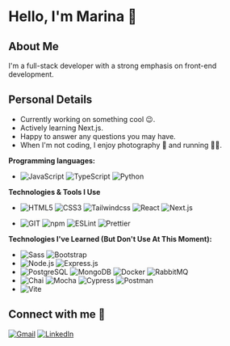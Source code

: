 # Hello, I'm Marina 👋  

## About Me
I'm a full-stack developer with a strong emphasis on front-end development. 

## Personal Details
* Currently working on something cool 😉.
* Actively learning Next.js. 
* Happy to answer any questions you may have.
* When I'm not coding, I enjoy photography 📸 and running 🏃‍♀️.

**Programming languages:**
 * ![JavaScript](https://img.shields.io/badge/JavaScript-323330?style=for-the-badge&logo=javascript&logoColor=F7DF1E)
 ![TypeScript](https://img.shields.io/badge/TypeScript-007ACC?style=for-the-badge&logo=typescript&logoColor=white)
  ![Python](https://img.shields.io/badge/Python-FFD43B?style=for-the-badge&logo=python&logoColor=blue)  


**Technologies & Tools I Use**
* ![HTML5](https://img.shields.io/badge/HTML5-E34F26?style=for-the-badge&logo=html5&logoColor=white)
 ![CSS3](https://img.shields.io/badge/CSS3-1572B6?style=for-the-badge&logo=css3&logoColor=white)
 ![Tailwindcss](	https://img.shields.io/badge/Tailwind_CSS-38B2AC?style=for-the-badge&logo=tailwind-css&logoColor=white)
 ![React](https://img.shields.io/badge/React-20232A?style=for-the-badge&logo=react&logoColor=61DAFB)
 ![Next.js](https://img.shields.io/badge/next.js-000000?style=for-the-badge&logo=nextdotjs&logoColor=white)

*  ![GIT](https://img.shields.io/badge/GIT-E44C30?style=for-the-badge&logo=git&logoColor=white)
  ![npm](https://img.shields.io/badge/npm-CB3837?style=for-the-badge&logo=npm&logoColor=white)
 ![ESLint](https://img.shields.io/badge/eslint-3A33D1?style=for-the-badge&logo=eslint&logoColor=white)
 ![Prettier](https://img.shields.io/badge/prettier-1A2C34?style=for-the-badge&logo=prettier&logoColor=F7BA3E)


**Technologies I've Learned (But Don't Use At This Moment):**

* ![Sass](https://img.shields.io/badge/Sass-CC6699?style=for-the-badge&logo=sass&logoColor=white)
 ![Bootstrap](https://img.shields.io/badge/Bootstrap-563D7C?style=for-the-badge&logo=bootstrap&logoColor=white)
* ![Node.js](https://img.shields.io/badge/Node.js-339933?style=for-the-badge&logo=nodedotjs&logoColor=white)
 ![Express.js](https://img.shields.io/badge/Express.js-000000?style=for-the-badge&logo=express&logoColor=white)
* ![PostgreSQL](https://img.shields.io/badge/PostgreSQL-316192?style=for-the-badge&logo=postgresql&logoColor=white)
 ![MongoDB](https://img.shields.io/badge/MongoDB-4EA94B?style=for-the-badge&logo=mongodb&logoColor=white)
 ![Docker](https://img.shields.io/badge/Docker-2CA5E0?style=for-the-badge&logo=docker&logoColor=white)
 ![RabbitMQ](https://img.shields.io/badge/rabbitmq-%23FF6600.svg?&style=for-the-badge&logo=rabbitmq&logoColor=white)
* ![Chai](https://img.shields.io/badge/chai-A30701?style=for-the-badge&logo=chai&logoColor=white)
 ![Mocha](https://img.shields.io/badge/Mocha-8D6748?style=for-the-badge&logo=Mocha&logoColor=white)
![Cypress](https://img.shields.io/badge/Cypress-17202C?style=for-the-badge&logo=cypress&logoColor=white)
 ![Postman](https://img.shields.io/badge/Postman-FF6C37?style=for-the-badge&logo=Postman&logoColor=white)
* ![Vite](https://img.shields.io/badge/Vite-B73BFE?style=for-the-badge&logo=vite&logoColor=FFD62E)


## Connect with me 🤝 
[![Gmail](https://img.shields.io/badge/Gmail-D14836?style=for-the-badge&logo=gmail&logoColor=white)](mailto:marinawexsler@gmail.com) 
[![LinkedIn](https://img.shields.io/badge/LinkedIn-0077B5?style=for-the-badge&logo=linkedin&logoColor=white)](https://www.linkedin.com/in/marina-wexsler/)

